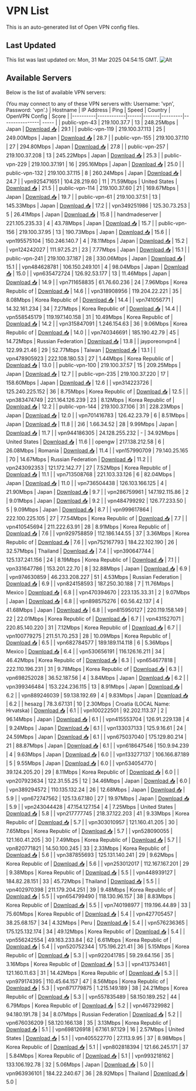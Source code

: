 # VPN List

This is an auto-generated list of Open VPN config files.

## Last Updated

This list was last updated on: Mon, 31 Mar 2025 04:54:15 GMT.
![Alt](https://repobeats.axiom.co/api/embed/186b98318ef1479477931607c1ad7d823f12451f.svg "Repobeats analytics image")

## Available Servers

Below is the list of available VPN servers:

(You may connect to any of these VPN servers with: Username: 'vpn', Password: 'vpn'.)
| Hostname | IP Address | Ping | Speed | Country | OpenVPN Config | Score |
|----------|------------|------|-------|---------|----------------| ----- |
| public-vpn-43 | 219.100.37.7 | 13 | 248.25Mbps | Japan | [Download 📥](./configs/server_0_JP.ovpn) | 29.1 |
| public-vpn-119 | 219.100.37.113 | 25 | 249.00Mbps | Japan | [Download 📥](./configs/server_1_JP.ovpn) | 28.7 |
| public-vpn-155 | 219.100.37.110 | 27 | 294.80Mbps | Japan | [Download 📥](./configs/server_2_JP.ovpn) | 27.8 |
| public-vpn-257 | 219.100.37.208 | 13 | 245.22Mbps | Japan | [Download 📥](./configs/server_3_JP.ovpn) | 25.3 |
| public-vpn-229 | 219.100.37.191 | 16 | 295.16Mbps | Japan | [Download 📥](./configs/server_4_JP.ovpn) | 25.0 |
| public-vpn-132 | 219.100.37.115 | 8 | 260.24Mbps | Japan | [Download 📥](./configs/server_5_JP.ovpn) | 24.7 |
| vpn925471651 | 104.28.219.60 | 11 | 71.59Mbps | United States | [Download 📥](./configs/server_6_US.ovpn) | 21.5 |
| public-vpn-114 | 219.100.37.60 | 21 | 169.67Mbps | Japan | [Download 📥](./configs/server_7_JP.ovpn) | 19.7 |
| public-vpn-61 | 219.100.37.51 | 13 | 145.33Mbps | Japan | [Download 📥](./configs/server_8_JP.ovpn) | 17.2 |
| vpn349251986 | 125.30.73.253 | 5 | 26.41Mbps | Japan | [Download 📥](./configs/server_9_JP.ovpn) | 15.8 |
| handmadeserver | 221.105.235.33 | 4 | 43.78Mbps | Japan | [Download 📥](./configs/server_10_JP.ovpn) | 15.7 |
| public-vpn-156 | 219.100.37.95 | 13 | 190.73Mbps | Japan | [Download 📥](./configs/server_11_JP.ovpn) | 15.6 |
| vpn195575104 | 150.246.140.7 | 4 | 78.11Mbps | Japan | [Download 📥](./configs/server_12_JP.ovpn) | 15.2 |
| vpn124242027 | 111.97.25.21 | 23 | 7.77Mbps | Japan | [Download 📥](./configs/server_13_JP.ovpn) | 15.1 |
| public-vpn-241 | 219.100.37.187 | 28 | 330.06Mbps | Japan | [Download 📥](./configs/server_14_JP.ovpn) | 15.1 |
| vpn484628781 | 106.150.249.101 | 4 | 98.04Mbps | Japan | [Download 📥](./configs/server_15_JP.ovpn) | 15.0 |
| vpn635472724 | 126.92.53.177 | 13 | 11.46Mbps | Japan | [Download 📥](./configs/server_16_JP.ovpn) | 14.9 |
| vpn711658835 | 61.76.60.236 | 24 | 7.96Mbps | Korea Republic of | [Download 📥](./configs/server_17_KR.ovpn) | 14.6 |
| vpn318908956 | 119.204.22.221 | 35 | 8.08Mbps | Korea Republic of | [Download 📥](./configs/server_18_KR.ovpn) | 14.4 |
| vpn741056771 | 14.32.161.234 | 34 | 7.27Mbps | Korea Republic of | [Download 📥](./configs/server_19_KR.ovpn) | 14.4 |
| vpn558545179 | 119.197.140.158 | 31 | 10.49Mbps | Korea Republic of | [Download 📥](./configs/server_20_KR.ovpn) | 14.2 |
| vpn315847091 | 1.246.154.63 | 36 | 9.06Mbps | Korea Republic of | [Download 📥](./configs/server_21_KR.ovpn) | 14.0 |
| vpn740346691 | 185.190.42.79 | 45 | 14.72Mbps | Russian Federation | [Download 📥](./configs/server_22_RU.ovpn) | 13.8 |
| jayporeonvpn4 | 122.99.21.46 | 29 | 52.77Mbps | Taiwan | [Download 📥](./configs/server_23_TW.ovpn) | 13.1 |
| vpn478905923 | 222.108.180.53 | 27 | 1.44Mbps | Korea Republic of | [Download 📥](./configs/server_24_KR.ovpn) | 13.0 |
| public-vpn-100 | 219.100.37.57 | 15 | 209.25Mbps | Japan | [Download 📥](./configs/server_25_JP.ovpn) | 12.7 |
| public-vpn-235 | 219.100.37.220 | 17 | 158.60Mbps | Japan | [Download 📥](./configs/server_26_JP.ovpn) | 12.6 |
| vpn314223726 | 125.240.225.152 | 36 | 8.75Mbps | Korea Republic of | [Download 📥](./configs/server_27_KR.ovpn) | 12.5 |
| vpn383474749 | 221.164.126.239 | 23 | 8.12Mbps | Korea Republic of | [Download 📥](./configs/server_28_KR.ovpn) | 12.2 |
| public-vpn-144 | 219.100.37.106 | 31 | 228.23Mbps | Japan | [Download 📥](./configs/server_29_JP.ovpn) | 12.0 |
| vpn701416783 | 126.42.23.79 | 6 | 8.51Mbps | Japan | [Download 📥](./configs/server_30_JP.ovpn) | 11.8 |
| 2i6 | 1.66.34.52 | 28 | 9.99Mbps | Japan | [Download 📥](./configs/server_31_JP.ovpn) | 11.7 |
| vpn944186305 | 24.128.255.232 | - | 34.92Mbps | United States | [Download 📥](./configs/server_32_US.ovpn) | 11.6 |
| opengw | 217.138.212.58 | 6 | 26.08Mbps | Romania | [Download 📥](./configs/server_33_RO.ovpn) | 11.4 |
| vpn157990709 | 79.140.25.165 | 70 | 14.67Mbps | Russian Federation | [Download 📥](./configs/server_34_RU.ovpn) | 11.2 |
| vpn243092353 | 121.172.142.77 | 27 | 7.52Mbps | Korea Republic of | [Download 📥](./configs/server_35_KR.ovpn) | 11.1 |
| vpn713508768 | 221.103.33.126 | 6 | 82.04Mbps | Japan | [Download 📥](./configs/server_36_JP.ovpn) | 11.0 |
| vpn736504438 | 126.103.166.125 | 4 | 21.90Mbps | Japan | [Download 📥](./configs/server_37_JP.ovpn) | 9.7 |
| vpn286759961 | 147.192.115.86 | 2 | 9.01Mbps | Japan | [Download 📥](./configs/server_38_JP.ovpn) | 9.2 |
| vpn484799292 | 126.77.233.50 | 5 | 9.09Mbps | Japan | [Download 📥](./configs/server_39_JP.ovpn) | 8.7 |
| vpn999617864 | 222.100.225.105 | 27 | 77.54Mbps | Korea Republic of | [Download 📥](./configs/server_40_KR.ovpn) | 7.7 |
| vpn410545694 | 211.222.63.91 | 28 | 8.91Mbps | Korea Republic of | [Download 📥](./configs/server_41_KR.ovpn) | 7.6 |
| vpn929758859 | 112.186.144.55 | 37 | 3.36Mbps | Korea Republic of | [Download 📥](./configs/server_42_KR.ovpn) | 7.6 |
| vpn752167793 | 184.22.102.190 | 26 | 32.57Mbps | Thailand | [Download 📥](./configs/server_43_TH.ovpn) | 7.4 |
| vpn390647744 | 125.137.241.156 | 24 | 8.19Mbps | Korea Republic of | [Download 📥](./configs/server_44_KR.ovpn) | 7.1 |
| vpn331647786 | 153.201.22.70 | 8 | 32.88Mbps | Japan | [Download 📥](./configs/server_45_JP.ovpn) | 6.9 |
| vpn974630859 | 46.233.208.227 | 51 | 4.53Mbps | Russian Federation | [Download 📥](./configs/server_46_RU.ovpn) | 6.9 |
| vpn824158593 | 187.250.30.188 | 7 | 11.76Mbps | Mexico | [Download 📥](./configs/server_47_MX.ovpn) | 6.8 |
| vpn470394670 | 223.135.33.31 | 2 | 9.07Mbps | Japan | [Download 📥](./configs/server_48_JP.ovpn) | 6.8 |
| vpn898575276 | 60.56.42.137 | 4 | 41.68Mbps | Japan | [Download 📥](./configs/server_49_JP.ovpn) | 6.8 |
| vpn815950127 | 220.119.158.149 | 22 | 22.01Mbps | Korea Republic of | [Download 📥](./configs/server_50_KR.ovpn) | 6.7 |
| vpn431527071 | 220.85.140.220 | 31 | 7.12Mbps | Korea Republic of | [Download 📥](./configs/server_51_KR.ovpn) | 6.7 |
| vpn100779275 | 211.51.70.253 | 28 | 10.09Mbps | Korea Republic of | [Download 📥](./configs/server_52_KR.ovpn) | 6.5 |
| vpn682784577 | 189.189.114.118 | 6 | 5.36Mbps | Mexico | [Download 📥](./configs/server_53_MX.ovpn) | 6.4 |
| vpn530656191 | 116.126.16.211 | 34 | 46.42Mbps | Korea Republic of | [Download 📥](./configs/server_54_KR.ovpn) | 6.3 |
| vpn654677818 | 222.110.196.231 | 31 | 9.78Mbps | Korea Republic of | [Download 📥](./configs/server_55_KR.ovpn) | 6.3 |
| vpn698252028 | 36.52.187.56 | 4 | 3.84Mbps | Japan | [Download 📥](./configs/server_56_JP.ovpn) | 6.2 |
| vpn399346484 | 153.224.236.115 | 13 | 8.91Mbps | Japan | [Download 📥](./configs/server_57_JP.ovpn) | 6.2 |
| vpn889246039 | 59.138.192.69 | 4 | 9.83Mbps | Japan | [Download 📥](./configs/server_58_JP.ovpn) | 6.2 |
| hesazg | 78.3.67.131 | 10 | 2.30Mbps | Croatia (LOCAL Name: Hrvatska) | [Download 📥](./configs/server_59_HR.ovpn) | 6.1 |
| vpn100222501 | 92.202.113.37 | 2 | 96.14Mbps | Japan | [Download 📥](./configs/server_60_JP.ovpn) | 6.1 |
| vpn415553704 | 126.91.229.138 | 4 | 9.24Mbps | Japan | [Download 📥](./configs/server_61_JP.ovpn) | 6.1 |
| vpn133037133 | 125.9.16.61 | 24 | 24.59Mbps | Japan | [Download 📥](./configs/server_62_JP.ovpn) | 6.1 |
| vpn675037040 | 175.129.80.214 | 21 | 88.87Mbps | Japan | [Download 📥](./configs/server_63_JP.ovpn) | 6.1 |
| vpn618647546 | 150.9.94.239 | 4 | 9.63Mbps | Japan | [Download 📥](./configs/server_64_JP.ovpn) | 6.0 |
| vpn133277137 | 106.166.87.189 | 5 | 9.55Mbps | Japan | [Download 📥](./configs/server_65_JP.ovpn) | 6.0 |
| vpn534054770 | 39.124.205.20 | 29 | 8.11Mbps | Korea Republic of | [Download 📥](./configs/server_66_KR.ovpn) | 6.0 |
| vpn207923634 | 122.31.55.25 | 12 | 34.46Mbps | Japan | [Download 📥](./configs/server_67_JP.ovpn) | 6.0 |
| vpn389294572 | 110.135.132.24 | 26 | 12.68Mbps | Japan | [Download 📥](./configs/server_68_JP.ovpn) | 5.9 |
| vpn672747562 | 125.13.67.180 | 27 | 19.97Mbps | Japan | [Download 📥](./configs/server_69_JP.ovpn) | 5.9 |
| vpn243044428 | 47.154.127.154 | 4 | 7.25Mbps | United States | [Download 📥](./configs/server_70_US.ovpn) | 5.8 |
| vpn217777745 | 218.37.122.203 | 41 | 9.33Mbps | Korea Republic of | [Download 📥](./configs/server_71_KR.ovpn) | 5.7 |
| vpn303010957 | 121.160.41.205 | 30 | 7.65Mbps | Korea Republic of | [Download 📥](./configs/server_72_KR.ovpn) | 5.7 |
| vpn528090055 | 121.160.41.205 | 30 | 7.49Mbps | Korea Republic of | [Download 📥](./configs/server_73_KR.ovpn) | 5.7 |
| vpn820771821 | 14.50.100.245 | 33 | 2.33Mbps | Korea Republic of | [Download 📥](./configs/server_74_KR.ovpn) | 5.6 |
| vpn387855693 | 125.131.140.241 | 29 | 9.62Mbps | Korea Republic of | [Download 📥](./configs/server_75_KR.ovpn) | 5.6 |
| vpn253012017 | 112.167.167.201 | 29 | 9.38Mbps | Korea Republic of | [Download 📥](./configs/server_76_KR.ovpn) | 5.5 |
| vpn448939127 | 184.82.28.151 | 33 | 45.72Mbps | Thailand | [Download 📥](./configs/server_77_TH.ovpn) | 5.5 |
| vpn402970398 | 211.179.204.251 | 39 | 9.48Mbps | Korea Republic of | [Download 📥](./configs/server_78_KR.ovpn) | 5.5 |
| vpn654799490 | 118.130.96.157 | 38 | 8.83Mbps | Korea Republic of | [Download 📥](./configs/server_79_KR.ovpn) | 5.5 |
| vpn740198977 | 119.196.44.89 | 33 | 75.60Mbps | Korea Republic of | [Download 📥](./configs/server_80_KR.ovpn) | 5.4 |
| vpn427705457 | 38.25.68.157 | 34 | 4.32Mbps | Peru | [Download 📥](./configs/server_81_PE.ovpn) | 5.4 |
| vpn576236365 | 175.125.132.174 | 34 | 49.12Mbps | Korea Republic of | [Download 📥](./configs/server_82_KR.ovpn) | 5.4 |
| vpn556242554 | 49.163.233.84 | 62 | 6.61Mbps | Korea Republic of | [Download 📥](./configs/server_83_KR.ovpn) | 5.4 |
| vpn520752344 | 175.196.221.41 | 36 | 5.15Mbps | Korea Republic of | [Download 📥](./configs/server_84_KR.ovpn) | 5.3 |
| vpn922041785 | 59.29.64.156 | 35 | 3.16Mbps | Korea Republic of | [Download 📥](./configs/server_85_KR.ovpn) | 5.3 |
| vpn413753461 | 121.160.11.63 | 31 | 14.42Mbps | Korea Republic of | [Download 📥](./configs/server_86_KR.ovpn) | 5.3 |
| vpn979174395 | 110.45.64.157 | 47 | 8.56Mbps | Korea Republic of | [Download 📥](./configs/server_87_KR.ovpn) | 5.3 |
| vpn871779875 | 1.215.149.189 | 38 | 24.21Mbps | Korea Republic of | [Download 📥](./configs/server_88_KR.ovpn) | 5.3 |
| vpn557835489 | 58.150.189.252 | 44 | 6.79Mbps | Korea Republic of | [Download 📥](./configs/server_89_KR.ovpn) | 5.2 |
| vpn467329982 | 94.180.191.78 | 34 | 8.07Mbps | Russian Federation | [Download 📥](./configs/server_90_RU.ovpn) | 5.2 |
| vpn676036209 | 58.120.166.138 | 35 | 3.13Mbps | Korea Republic of | [Download 📥](./configs/server_91_KR.ovpn) | 5.1 |
| vpn698126918 | 67.161.97.129 | 16 | 2.57Mbps | United States | [Download 📥](./configs/server_92_US.ovpn) | 5.1 |
| vpn405522770 | 27.113.9.95 | 37 | 8.98Mbps | Korea Republic of | [Download 📥](./configs/server_93_KR.ovpn) | 5.1 |
| vpn802818394 | 121.66.245.171 | 37 | 5.84Mbps | Korea Republic of | [Download 📥](./configs/server_94_KR.ovpn) | 5.1 |
| vpn993218162 | 133.106.192.78 | 32 | 5.06Mbps | Japan | [Download 📥](./configs/server_95_JP.ovpn) | 5.0 |
| vpn963936101 | 184.22.240.67 | 36 | 28.92Mbps | Thailand | [Download 📥](./configs/server_96_TH.ovpn) | 5.0 |
